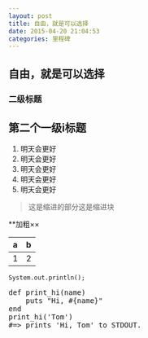 ```yaml
---
layout: post
title: 自由，就是可以选择
date: 2015-04-20 21:04:53
categories: 里程碑
---
```

## 自由，就是可以选择

### 二级标题

## 第二个一级i标题

1. 明天会更好
2. 明天会更好
3. 明天会更好
4. 明天会更好
5. 明天会更好





> 这是缩进的部分这是缩进块

**加粗××


a|b
-|-
1|2

```
System.out.println();
```

<pre class="prettyprint linenums">
def print_hi(name)
    puts "Hi, #{name}"
end
print_hi('Tom')
#=> prints 'Hi, Tom' to STDOUT.
</pre>

